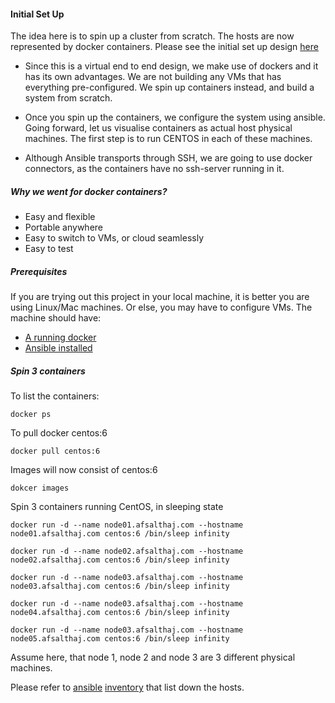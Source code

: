 #### Initial Set Up
The idea here is to spin up a cluster from scratch. The hosts are now represented by docker containers.
Please see the initial set up design [here](images/Initial_Setup_Docker_CentOS.png)

* Since this is a virtual end to end design, we make use of dockers and it has its own advantages. We are not building any VMs that has everything pre-configured. We spin up containers instead, and build a system from scratch.

* Once you spin up the containers, we configure the system using ansible. Going forward, let us visualise containers as actual host physical machines. The first step is to run CENTOS in each of these machines.

* Although Ansible transports through SSH, we are going to use docker connectors, as the containers have no ssh-server running in it.


##### Why we went for docker containers?
* Easy and flexible
* Portable anywhere
* Easy to switch to VMs, or cloud seamlessly
* Easy to test

##### Prerequisites
If you are trying out this project in your local machine, it is better you are using Linux/Mac machines. Or else, you may have to configure VMs. The machine should have:

* [A running docker](https://docs.docker.com/engine/installation/)
* [Ansible installed](AnsibleInstallation.md)


##### Spin 3 containers

To list the containers:

```
docker ps
```

To pull docker centos:6

```
docker pull centos:6
```

Images will now consist of centos:6

```
dokcer images
```

Spin 3 containers running CentOS, in sleeping state

```
docker run -d --name node01.afsalthaj.com --hostname node01.afsalthaj.com centos:6 /bin/sleep infinity

docker run -d --name node02.afsalthaj.com --hostname node02.afsalthaj.com centos:6 /bin/sleep infinity

docker run -d --name node03.afsalthaj.com --hostname node03.afsalthaj.com centos:6 /bin/sleep infinity

docker run -d --name node03.afsalthaj.com --hostname node04.afsalthaj.com centos:6 /bin/sleep infinity

docker run -d --name node03.afsalthaj.com --hostname node05.afsalthaj.com centos:6 /bin/sleep infinity

```

Assume here, that node 1, node 2 and node 3 are 3 different physical machines.


Please refer to [ansible](ansible) [inventory](inventory) that list down the hosts.
